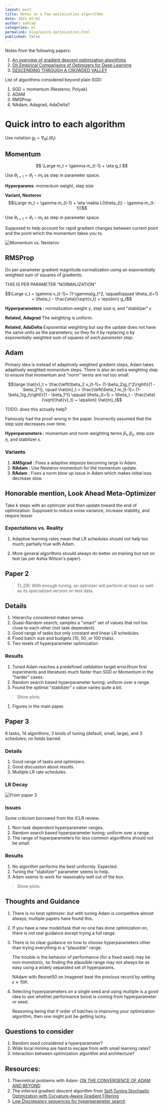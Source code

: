 ```yaml
---
layout: post
title: Notes on a few optimization algorithms
date: 2021-02-02
author: aahlad
categories: ml
permalink: blog/quick-optimization.html
published: false
---
```


Notes from the following papers:

1. [An overview of gradient descent optimization algorithms](https://arxiv.org/pdf/1609.04747.pdf)
2. [On Empirical Comparisons of Optimizers for Deep Learning](https://arxiv.org/pdf/1910.05446.pdf)
3. [DESCENDING THROUGH A CROWDED VALLEY](https://arxiv.org/pdf/2007.01547.pdf)


List of algorithms considered beyond plain SGD:
1. SGD + momentum (Nesterov, Polyak)
1. ADAM
3. RMSProp
4. NAdam, Adagrad, AdaDelta?

<!-- ![From paper 2](./../assets/img/content/opt-algs.png "Title") -->


<!-- ## Related questions -->
<!-- 1. Where does momentum really help? Just lightly sloped surfaces? -->
<!-- 2. Why do gradient normalization per weight? -->
<!-- 4. Is paper 2s nesterov expression correct? -->



# Quick intro to each algorithm

<!-- For some quantity $a, a^\prime, a^{\prime\prime}$ denote the value at two consecutive times steps, e.g. $t+1, t+2$, respectively. -->

Use notation $g_t = \nabla_\theta L(\theta_t)$

## Momentum

$$ \Large m_t = \gamma m_{t-1} + \eta g_t $$

Use $\theta_{t+1} = \theta_t - m_t$ as step in parameter space.

**Hyperparams**: momentum weight, step size

**Variant, Nesterov**
$$\Large m_t = \gamma m_{t-1} + \eta \nabla L(\theta_{t} - \gamma m_{t-1})$$

Use $\theta_{t+1} = \theta_t - m_t$ as step in parameter space.


Supposed to help account for rapid gradient changes between current point and the point which the momentum takes you to.


![](./../assets/img/content/momentum.png "Momentum vs. Nesterov")


## RMSProp
Do per parameter gradient magnitude normalization using an exponentially weighted sum of squares of gradients:

THIS IS PER PARAMETER "NORMALIZATION"

$$\Large v_t = \gamma v_{t-1}+  (1-\gamma)g_t^2, \qquad\qquad \theta_{t+1} = \theta_t - \frac{\eta}{\sqrt{v_t} + \epsilon} g_t$$

**Hyperparameters** : normalization weight $\gamma$, step size $\eta$, and "stabilizer" $\epsilon$.

**Related, Adagrad** The weighting is uniform.


**Related, AdaDelta** Exponential weighting but say the update does not have the same units as the parameters; so they fix it by replacing $\eta$ by exponentially weighted sum of squares of *each parameter step*.


## Adam 

Primary idea is instead of adaptively weighted gradient steps, Adam takes adaptively weighted *momentum* steps. There is also an extra weighting step to ensure that momentum and "norm" terms are not too small.


$$\large \hat{v}_t = \frac{\left(\beta_2 v_{t-1}+  (1-\beta_2)g_t^2\right)}{1 - \beta_2^t}, \quad \hat{m}_t = \frac{\left(\beta_1 m_{t-1}+  (1-\beta_1)g_t\right)}{1 - \beta_1^t} \qquad \theta_{t+1} = \theta_t - \frac{\eta}{\sqrt{\hat{v}_t} + \epsilon} \hat{m}_t$$


TODO: does this actually help?

Famously had the proof wrong in the paper. Incorrectly assumed that the step size decreases over time.

**Hyperparameters :** momentum and norm weighting terms $\beta_1, \beta_2$, step size $\eta$, and stabilizer $\epsilon$.

### **Variants**
1. **AMSgrad** : Fixes a adaptive stepsize becoming large in Adam.
1. **NAdam** : Use Nesterov momentum for the momentum update.
1. **RAdam** : Fixes a norm blow up issue in Adam which makes initial loss decrease slow.

## Honorable mention, Look Ahead Meta-Optimizer

Take $k$ steps with an optimizer and then update toward the end of optimization. Supposed to reduce noise variance, increase stability, and require lesser


### **Expectations vs. Reality**

1. Adaptive learning rates mean that LR schedules should not help too much; partially true with Adam.
<!-- 2. Exponentially weighted momentum should always help; Only evidence in this direction is Adam and variants are competitive across the board but maybe not the best. -->
2. More general algorithms should always do better on training but not on test (as per Ashia Wilson's paper).

## Paper 2

> TL;DR: With enough tuning, an optmizer will perform at least as well as its specialized version on test data.

## **Details**
1. Hierarchy considered makes sense.
2. Quasi-Random search; samples a "smart" set of values that not too close to each other (not task dependent).
3. Good range of tasks but only constant and linear LR schedules.
4. Fixed batch size and budgets (10, 50, or 100 trials).
5. Two levels of hyperparameter optimization

### **Results**
1. Tuned Adam reaches a predefined *validation* target error(from first experiments and literature) much faster than SGD or Momentum in the "harder" cases.
2. Random search based hyperparameter tuning; uniform over a range.
3. Found the optimal "stabilizer" $\epsilon$ value varies quite a bit.


> Show plots.

1. Figures in the main paper.

## Paper 3

8 tasks, 14 algorithms, 3 kinds of tuning (default, small, large), and 3 schedules; no holds barred.

### **Details**
1. Good range of tasks and optimizers.
2. Good discussion about results.
3. Multiple LR rate schedules.

### **LR Decay**

![From paper 3](./../assets/img/content/lr-schedules.png "Specifically from ")

### **Issues**
Some criticism borrowed from the ICLR review.

1. Non-task dependent hyperparameter ranges.
2. Random search based hyperparameter tuning; uniform over a range.
3. The range of hyperparameters for less common algorithms should not be small.

### **Results**

1. No algorithm performs the best uniformly. Expected.
2. Tuning the "stabilizer" parameter seems to help.
3. Adam seems to work for reasonably well out of the box.

> Show plots.


## Thoughts and Guidance

1. There is no best optimizer: but with tuning Adam is competitive almost always; multiple papers have found this.

2. If you have a new model/task that no one has done optimization on, there is not real guidance except trying a full range.

3. There is no clear guidance on how to choose hyperparameters other than trying everything in a "plausible" range.
   
   The trouble is the behavior of performance (for a fixed seed) may be non-monotonic, so finding the plausible range may not always be as easy using a widely separated set of hyperparams.

   NAdam with Resnet50 on Imagenet beat the previous record by setting $\epsilon \approx 10K$.

4. Selecting hyperparameters on a single seed and using multiple is a good idea to see whether performance boost is coming from hyperparameter or seed.

   Reasoning being that if order of batches is improving your optimization algorithm, then one might just be getting lucky. 

## Questions to consider

1. Random seed considered a hyperparameter?
1. Wide local minima are hard to escape from with small learning rates?
2. Interaction between optimization algorithm and architecture?


## Resources:

1. Theoretical problems with Adam: [ON THE CONVERGENCE OF ADAM AND BEYOND](https://openreview.net/pdf?id=ryQu7f-RZ)
2. The inferred gradient descent algorithm from [Self-Tuning Stochastic Optimization with Curvature-Aware Gradient Filtering](https://arxiv.org/abs/2011.04803)
3. [Low Discrepancy sequences for hyperparameter search](https://arxiv.org/pdf/1706.03200.pdf)